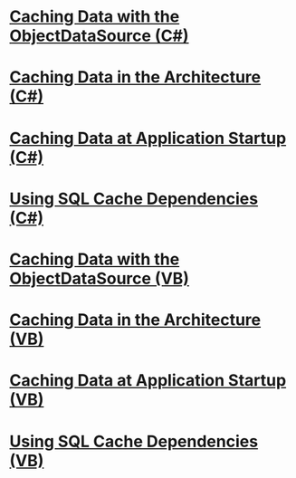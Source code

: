 # [Caching Data with the ObjectDataSource (C#)](caching-data-with-the-objectdatasource-cs.md)
# [Caching Data in the Architecture (C#)](caching-data-in-the-architecture-cs.md)
# [Caching Data at Application Startup (C#)](caching-data-at-application-startup-cs.md)
# [Using SQL Cache Dependencies (C#)](using-sql-cache-dependencies-cs.md)
# [Caching Data with the ObjectDataSource (VB)](caching-data-with-the-objectdatasource-vb.md)
# [Caching Data in the Architecture (VB)](caching-data-in-the-architecture-vb.md)
# [Caching Data at Application Startup (VB)](caching-data-at-application-startup-vb.md)
# [Using SQL Cache Dependencies (VB)](using-sql-cache-dependencies-vb.md)
